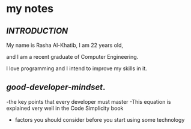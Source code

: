 # my notes 
## *INTRODUCTION*
My name is Rasha Al-Khatib, I am 22 years old, 

and I am a recent graduate of Computer Engineering.

I love programming and I intend to improve my skills in it.




## *good-developer-mindset*.
 -the key points that every developer must master
 -This equation is explained very well in the Code Simplicity book
 - factors you should consider before you start using some technology
 
